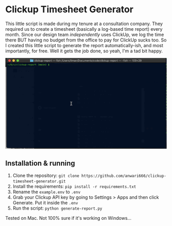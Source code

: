 # Clickup Timesheet Generator
This little script is made during my tenure at a consultation company. They required us to create a timesheet (basically a log-based time report) every month. Since our design team _independently_ uses ClickUp, we log the time there BUT having no budget from the office to pay for ClickUp sucks too. So I created this little script to generate the report automatically-ish, and most importantly, for free. Well it gets the job done, so yeah, I'm a tad bit happy.

<img src="https://github.com/anwari666/clickup-timesheet-generator/blob/main/clickup-timesheet-generator.gif" />

## Installation & running

1. Clone the repository: `git clone https://github.com/anwari666/clickup-timesheet-generator.git`
2. Install the requirements: `pip install -r requirements.txt`
3. Rename the `example.env` to `.env`
4. Grab your Clickup API key by going to Settings > Apps and then click Generate. Put it inside the `.env`
5. Run the script: `python generate-report.py`

Tested on Mac. Not 100% sure if it's working on Windows...
